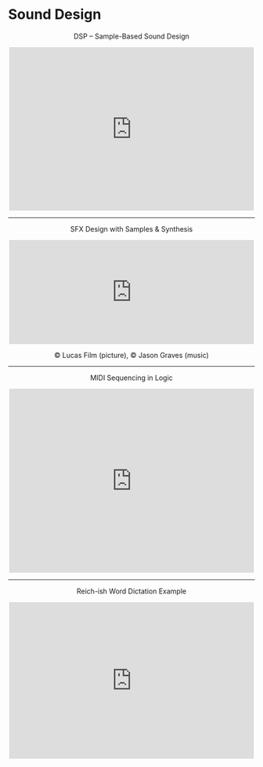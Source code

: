 # Sound Design

<p style="text-align: center;">DSP &#8211; Sample-Based Sound Design</p>
<p style="text-align: center;"><iframe src="http://player.vimeo.com/video/53100345?title=0&amp;byline=0&amp;portrait=0&amp;badge=0" frameborder="0" width="500" height="333"></iframe></p>

---
<p style="text-align: center;">SFX Design with Samples &#038; Synthesis</p>
<p style="text-align: center;"><iframe src="http://player.vimeo.com/video/53226804?title=0&amp;byline=0&amp;portrait=0&amp;badge=0" width="500" height="212" frameborder="0" webkitallowfullscreen mozallowfullscreen allowfullscreen></iframe></p>
<p style="text-align: center;">&copy; Lucas Film (picture), &copy; Jason Graves (music)</p>

---
<p style="text-align: center;">MIDI Sequencing in Logic</p>
<p style="text-align: center;"><iframe src="http://player.vimeo.com/video/22930144?title=0&amp;byline=0&amp;portrait=0&amp;badge=0" frameborder="0" width="500" height="375"></iframe></p>

---
<p style="text-align: center;">Reich-ish Word Dictation Example</p>
<p style="text-align: center;"><iframe src="http://player.vimeo.com/video/31892380?title=0&amp;byline=0&amp;portrait=0&amp;badge=0" frameborder="0" width="500" height="319"></iframe></p>